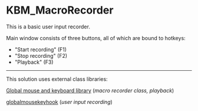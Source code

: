 # KBM_MacroRecorder
This is a basic user input recorder.  

Main window consists of three buttons, all of which are bound to hotkeys:
* "Start recording" (F1)<addr>
* "Stop recording" (F2)<addr>
* "Playback" (F3)<addr>
----------------
This solution uses external class libraries:  
  
[Global mouse and keyboard library](https://www.codeproject.com/Articles/28064/Global-Mouse-and-Keyboard-Library) (*macro recorder class, playback*)  
  
[globalmousekeyhook](https://github.com/gmamaladze/globalmousekeyhook) (*user input recording*)
